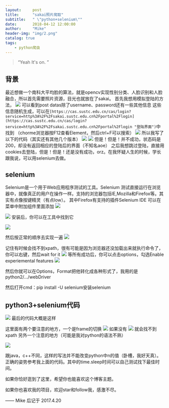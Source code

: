 ```yaml
---
layout:     post
title:      "sakai照片爬取"
subtitle:   " \"python+selenium\""
date:       2018-04-12 12:00:00
author:     "Mike"
header-img: "img/2.png"
catalog: true
tags:
    - python爬虫
---
```


> “Yeah It's on. ”

## 背景

最近想做一个南科大平均脸的算法，就是opencv实现性别分类、人脸识别和人脸融合，所以首先需要照片资源，目光也就放在了sakai。
首先我想用模拟登陆的方法，
![](http://i.imgur.com/kyzyMGz.png)
可以看到post datas除了username、password还有一些其他信息
这些信息随机生成，可以在`[https://cas.sustc.edu.cn/cas/login?service=http%3A%2F%2Fsakai.sustc.edu.cn%2Fportal%2Flogin](https://cas.sustc.edu.cn/cas/login?service=http%3A%2F%2Fsakai.sustc.edu.cn%2Fportal%2Flogin "登陆界面")`中找到
（chorme浏览器按F12查看Element，然后ctrl+F可以搜索）
![](http://i.imgur.com/hVVOKnz.png)
所以我写了以下的代码（其实还有其他几个版本）
![](http://i.imgur.com/9y2Oqx8.png)
![](http://i.imgur.com/YKoCLeP.png)
但是！但是！并不成功，状态码是200，却没有返回相应的登陆后的界面（不知名aoe）
之后我想跳过登陆，直接用cookies去登陆，但是！但是！还是没有成功，orz。在我怀疑人生的时候，学长跟我说，可以用selenium去做。


## selenium
Selenium是一个用于Web应用程序测试的工具。Selenium 测试直接运行在浏览器中，就像真正的用户在操作一样。支持的浏览器包括IE,Mozilla和Firefox等。其实有点像按键精灵（有点low）。
其中Firefox有支持的插件Selenium IDE
可以在菜单中附加组件里面添加
![](http://i.imgur.com/EG3YEGW.png)

![](http://i.imgur.com/q0h5rw2.png)
安装后，你可以在工具中找到它

![](http://i.imgur.com/5ADCpsY.png)

然后按正常的顺序去实现一遍
![](http://i.imgur.com/LjxISjP.png)

记住有时候会找不到xpath，很有可能是因为浏览器还没加载出来就执行命令了，你可以右键，然后wait for it
![](http://i.imgur.com/KaBLzsH.png)
等所有成功后，你可以点击options，勾选Enable experiemental features
![](http://i.imgur.com/yrx8AH9.png)

然后你就可以在Options，Format把他转化成各种形式了，我用的是python2/.../webDriver

然后打开cmd：pip install -U selenium安装selenium


## python3+selenium代码

![](http://i.imgur.com/wAGSPkv.png)
最后的代码大概是这样

这里面有两个要注意的地方，一个是frame的切换
![](http://i.imgur.com/ojixr69.png)
如果没有
![](http://i.imgur.com/UW6zhH8.png)
就会找不到xpath
另外一个注意的地方（可能是我对python的语法不熟）

![](http://i.imgur.com/8Nnzz8t.png)

跟java，c++不同，这样的写法并不能改变python中n的值（卧槽，我好天真）。正确的姿势参考我上面的代码。其中的time.sleep时间可以自己测试找下最佳时间。


如果你恰好逛到了这里，希望你也能喜欢这个博客主题。

如果你也喜欢我的项目，欢迎star和follow我，感激不尽。

—— Mike 后记于 2017.4.20
